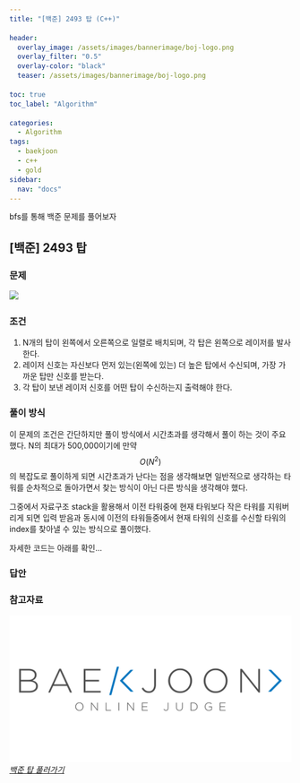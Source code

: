 ```yaml
---
title: "[백준] 2493 탑 (C++)"

header:
  overlay_image: /assets/images/bannerimage/boj-logo.png
  overlay_filter: "0.5"
  overlay-color: "black"
  teaser: /assets/images/bannerimage/boj-logo.png

toc: true
toc_label: "Algorithm"

categories:
  - Algorithm
tags:
  - baekjoon
  - c++
  - gold
sidebar:
  nav: "docs"
---
```


bfs를 통해 백준 문제를 풀어보자

## [백준] 2493 탑

### 문제

![](https://i.imgur.com/mK9SaD1.png)

### 조건

1. N개의 탑이 왼쪽에서 오른쪽으로 일렬로 배치되며, 각 탑은 왼쪽으로 레이저를 발사한다.
2. 레이저 신호는 자신보다 먼저 있는(왼쪽에 있는) 더 높은 탑에서 수신되며, 가장 가까운 탑만 신호를 받는다.
3. 각 탑이 보낸 레이저 신호를 어떤 탑이 수신하는지 출력해야 한다.

### 풀이 방식

이 문제의 조건은 간단하지만 풀이 방식에서 시간초과를 생각해서 풀이 하는 것이 주요했다. N의 최대가 500,000이기에 만약 $$O(N^2)$$의 복잡도로 풀이하게 되면 시간초과가 난다는 점을 생각해보면 일반적으로 생각하는 타워를 순차적으로 돌아가면서 찾는 방식이 아닌 다른 방식을 생각해야 했다.

그중에서 자료구조 stack을 활용해서 이전 타워중에 현재 타워보다 작은 타워를 지워버리게 되면 입력 받음과 동시에 이전의 타워들중에서 현재 타워의 신호를 수신할 타워의 index를 찾아낼 수 있는 방식으로 풀이했다.

자세한 코드는 아래를 확인...

### 답안

<script src="https://emgithub.com/embed-v2.js?target=https%3A%2F%2Fgithub.com%2Fkoreaygj%2FAlgorithm_study%2Fblob%2Fmain%2FC%252B%252B%2Fbaekjoon%2Fgold%2F2493.cpp&style=github-dark-dimmed&type=code&showBorder=on&showLineNumbers=on&showFileMeta=on&showFullPath=on&showCopy=on"></script>

### 참고자료

[![백준 문제 링크](/assets/images/bannerimage/boj-logo.png)_백준 탑 풀러가기_](https://www.acmicpc.net/problem/2493)

